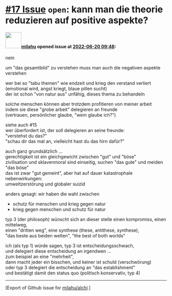 # [\#17 Issue](https://github.com/milahu/alchi/issues/17) `open`: kann man die theorie reduzieren auf positive aspekte?

#### <img src="https://avatars.githubusercontent.com/u/12958815?v=4" width="50">[milahu](https://github.com/milahu) opened issue at [2022-06-20 09:48](https://github.com/milahu/alchi/issues/17):

nein

um "das gesamtbild" zu verstehen muss man auch die negativen aspekte
verstehen

wer bei so "tabu themen" wie endzeit und krieg den verstand verliert  
(emotional wird, angst kriegt, blaue pillen sucht)  
der ist schon "von natur aus" unfähig, dieses thema zu behandeln

solche menschen können aber trotzdem profitieren von meiner arbeit  
indem sie diese "grobe arbeit" delegieren an freunde  
(vertrauen, persönlicher glaube, "wem glaube ich?")

siehe auch \#15  
wer überfordert ist, der soll delegieren an seine freunde:  
"verstehst du das?"  
"schau dir das mal an, vielleicht hast du das hirn dafür?"

auch ganz grundsätzlich ...  
gerechtigkeit ist ein gleichgewicht zwischen "gut" und "böse"  
zivilisation und sklavenmoral sind einseitig, suchen "das gute" und
meiden "das böse"  
das ist zwar "gut gemeint", aber hat auf dauer katastrophale
nebenwirkungen:  
umweltzerstörung und globaler suizid

anders gesagt: wir haben die wahl zwischen

-   schutz für menschen und krieg gegen natur
-   krieg gegen menschen und schutz für natur

typ 3 (der philosoph) wünscht sich an dieser stelle einen kompromiss,
einen mittelweg,  
einen "dritten weg", eine synthese (these, antithese, synthese),  
"das beste aus beiden welten", "the best of both worlds"

ich (als typ 1) würde sagen, typ 3 ist entscheidungsschwach,  
und delegiert diese entscheidung an irgendwen ...  
zum beispiel an eine "mehrheit",  
dann macht jeder ein bisschen, und keiner ist schuld (verschwörung)  
oder typ 3 delegiert die entscheidung an "das establishment"  
und bestätigt damit den status quo (politisch konservativ, typ 4)

------------------------------------------------------------------------

\[Export of Github issue for
[milahu/alchi](https://github.com/milahu/alchi).\]
